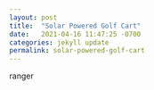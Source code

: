 ```yaml
---
layout: post
title:  "Solar Powered Golf Cart"
date:   2021-04-16 11:47:25 -0700
categories: jekyll update
permalink: solar-powered-golf-cart 
---
```



ranger
